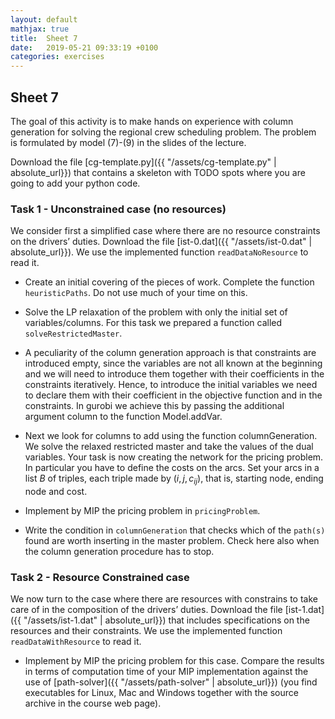 ```yaml
---
layout: default
mathjax: true
title:  Sheet 7
date:   2019-05-21 09:33:19 +0100
categories: exercises 
---
```


## Sheet 7

The goal of this activity is to make hands on experience with column
generation for solving the regional crew scheduling problem. The problem
is formulated by model (7)-(9) in the slides of the lecture.


Download the file [cg-template.py]({{ "/assets/cg-template.py" |
absolute_url}}) that contains a skeleton with TODO spots where you are
going to add your python code.

### Task 1 - Unconstrained case (no resources)

We consider first a simplified case where there are no resource
constraints on the drivers’ duties. Download the file [ist-0.dat]({{
"/assets/ist-0.dat" | absolute_url}}). We use
the implemented function `readDataNoResource` to read it.

- Create an initial covering of the pieces of work. Complete the function
`heuristicPaths`. Do not use much of your time on this.

- Solve the LP relaxation of the problem with only the initial set of
variables/columns. For this task we prepared a function called
`solveRestrictedMaster`. 

- A peculiarity of the column generation approach is that constraints
  are introduced empty, since the variables are not all known at the
  beginning and we will need to introduce them together with their
  coefficients in the constraints iteratively. Hence, to introduce the
  initial variables we need to declare them with their coefficient in
  the objective function and in the constraints. In gurobi we achieve
  this by passing the additional argument column to the function
  Model.addVar.
  
- Next we look for columns to add using the function
  columnGeneration. We solve the relaxed restricted master and take the
  values of the dual variables. Your task is now creating the network
  for the pricing problem. In particular you have to define the costs on
  the arcs. Set your arcs in a list $B$ of triples, each triple made by
  $(i,j,c_{ij})$, that is, starting node, ending node and cost.
  
  
- Implement by MIP the pricing problem in `pricingProblem`.

- Write the condition in `columnGeneration` that checks which of the
  `path(s)` found are worth inserting in the master problem. Check here
  also when the column generation procedure has to stop.
  
  

### Task 2 - Resource Constrained case

We now turn to the case where there are resources with constrains to
take care of in the composition of the drivers’ duties. Download the
file [ist-1.dat]({{ "/assets/ist-1.dat" | absolute_url}}) that includes
specifications on the resources and their constraints. We use the
implemented function `readDataWithResource` to read it.

- Implement by MIP the pricing problem for this case.  Compare the
results in terms of computation time of your MIP implementation against
the use of [path-solver]({{ "/assets/path-solver" | absolute_url}}) (you
find executables for Linux, Mac and Windows together with the source
archive in the course web page).

